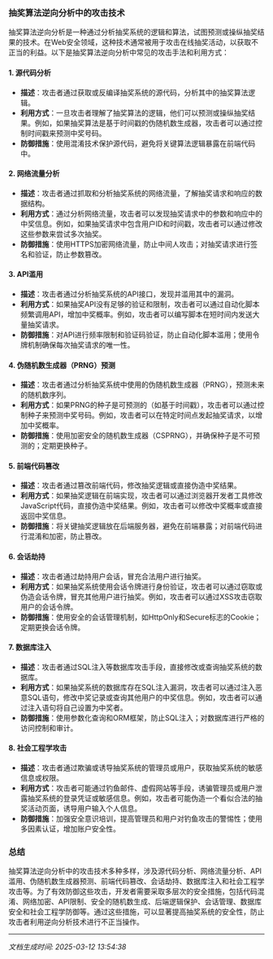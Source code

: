 ### 抽奖算法逆向分析中的攻击技术

抽奖算法逆向分析是一种通过分析抽奖系统的逻辑和算法，试图预测或操纵抽奖结果的技术。在Web安全领域，这种技术通常被用于攻击在线抽奖活动，以获取不正当的利益。以下是抽奖算法逆向分析中常见的攻击手法和利用方式：

#### 1. **源代码分析**
   - **描述**：攻击者通过获取或反编译抽奖系统的源代码，分析其中的抽奖算法逻辑。
   - **利用方式**：一旦攻击者理解了抽奖算法的逻辑，他们可以预测或操纵抽奖结果。例如，如果抽奖算法是基于时间戳的伪随机数生成器，攻击者可以通过控制时间戳来预测中奖号码。
   - **防御措施**：使用混淆技术保护源代码，避免将关键算法逻辑暴露在前端代码中。

#### 2. **网络流量分析**
   - **描述**：攻击者通过抓取和分析抽奖系统的网络流量，了解抽奖请求和响应的数据结构。
   - **利用方式**：通过分析网络流量，攻击者可以发现抽奖请求中的参数和响应中的中奖信息。例如，如果抽奖请求中包含用户ID和时间戳，攻击者可以通过修改这些参数来尝试多次抽奖。
   - **防御措施**：使用HTTPS加密网络流量，防止中间人攻击；对抽奖请求进行签名和验证，防止参数篡改。

#### 3. **API滥用**
   - **描述**：攻击者通过分析抽奖系统的API接口，发现并滥用其中的漏洞。
   - **利用方式**：如果抽奖API没有足够的验证和限制，攻击者可以通过自动化脚本频繁调用API，增加中奖概率。例如，攻击者可以编写脚本在短时间内发送大量抽奖请求。
   - **防御措施**：对API进行频率限制和验证码验证，防止自动化脚本滥用；使用令牌机制确保每次抽奖请求的唯一性。

#### 4. **伪随机数生成器（PRNG）预测**
   - **描述**：攻击者通过分析抽奖系统中使用的伪随机数生成器（PRNG），预测未来的随机数序列。
   - **利用方式**：如果PRNG的种子是可预测的（如基于时间戳），攻击者可以通过控制种子来预测中奖号码。例如，攻击者可以在特定时间点发起抽奖请求，以增加中奖概率。
   - **防御措施**：使用加密安全的随机数生成器（CSPRNG），并确保种子是不可预测的；定期更换种子。

#### 5. **前端代码篡改**
   - **描述**：攻击者通过篡改前端代码，修改抽奖逻辑或直接伪造中奖结果。
   - **利用方式**：如果抽奖逻辑在前端实现，攻击者可以通过浏览器开发者工具修改JavaScript代码，直接伪造中奖结果。例如，攻击者可以修改中奖概率或直接返回中奖信息。
   - **防御措施**：将关键抽奖逻辑放在后端服务器，避免在前端暴露；对前端代码进行混淆和加密，防止篡改。

#### 6. **会话劫持**
   - **描述**：攻击者通过劫持用户会话，冒充合法用户进行抽奖。
   - **利用方式**：如果抽奖系统使用会话令牌进行身份验证，攻击者可以通过窃取或伪造会话令牌，冒充其他用户进行抽奖。例如，攻击者可以通过XSS攻击窃取用户的会话令牌。
   - **防御措施**：使用安全的会话管理机制，如HttpOnly和Secure标志的Cookie；定期更换会话令牌。

#### 7. **数据库注入**
   - **描述**：攻击者通过SQL注入等数据库攻击手段，直接修改或查询抽奖系统的数据库。
   - **利用方式**：如果抽奖系统的数据库存在SQL注入漏洞，攻击者可以通过注入恶意SQL语句，修改中奖记录或查询其他用户的中奖信息。例如，攻击者可以通过注入语句将自己设置为中奖者。
   - **防御措施**：使用参数化查询和ORM框架，防止SQL注入；对数据库进行严格的访问控制和审计。

#### 8. **社会工程学攻击**
   - **描述**：攻击者通过欺骗或诱导抽奖系统的管理员或用户，获取抽奖系统的敏感信息或权限。
   - **利用方式**：攻击者可能通过钓鱼邮件、虚假网站等手段，诱骗管理员或用户泄露抽奖系统的登录凭证或敏感信息。例如，攻击者可能伪造一个看似合法的抽奖活动页面，诱导用户输入个人信息。
   - **防御措施**：加强安全意识培训，提高管理员和用户对钓鱼攻击的警惕性；使用多因素认证，增加账户安全性。

### 总结

抽奖算法逆向分析中的攻击技术多种多样，涉及源代码分析、网络流量分析、API滥用、伪随机数生成器预测、前端代码篡改、会话劫持、数据库注入和社会工程学攻击等。为了有效防御这些攻击，开发者需要采取多层次的安全措施，包括代码混淆、网络加密、API限制、安全的随机数生成、后端逻辑保护、会话管理、数据库安全和社会工程学防御等。通过这些措施，可以显著提高抽奖系统的安全性，防止攻击者利用逆向分析技术进行不正当操作。

---

*文档生成时间: 2025-03-12 13:54:38*




















